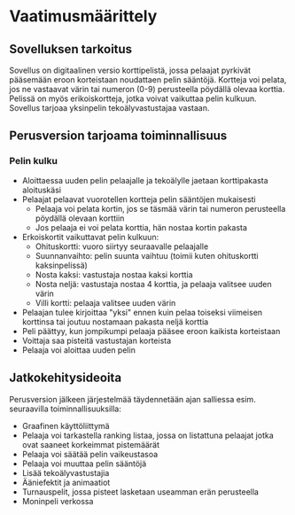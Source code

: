 # Vaatimusmäärittely

## Sovelluksen tarkoitus

Sovellus on digitaalinen versio korttipelistä, jossa pelaajat pyrkivät pääsemään eroon korteistaan noudattaen pelin sääntöjä. Kortteja voi pelata, jos ne vastaavat värin tai numeron (0-9) perusteella pöydällä olevaa korttia. Pelissä on myös erikoiskortteja, jotka voivat vaikuttaa pelin kulkuun. Sovellus tarjoaa yksinpelin tekoälyvastustajaa vastaan.


## Perusversion tarjoama toiminnallisuus

### Pelin kulku

- Aloittaessa uuden pelin pelaajalle ja tekoälylle jaetaan korttipakasta aloituskäsi
- Pelaajat pelaavat vuorotellen kortteja pelin sääntöjen mukaisesti
  - Pelaaja voi pelata kortin, jos se täsmää värin tai numeron perusteella pöydällä olevaan korttiin
  - Jos pelaaja ei voi pelata korttia, hän nostaa kortin pakasta
- Erkoiskortit vaikuttavat pelin kulkuun:
  - Ohituskortti: vuoro siirtyy seuraavalle pelaajalle
  - Suunnanvaihto: pelin suunta vaihtuu (toimii kuten ohituskortti kaksinpelissä)
  - Nosta kaksi: vastustaja nostaa kaksi korttia
  - Nosta neljä: vastustaja nostaa 4 korttia, ja pelaaja valitsee uuden värin
  - Villi kortti: pelaaja valitsee uuden värin
- Pelaajan tulee kirjoittaa "yksi" ennen kuin pelaa toiseksi viimeisen korttinsa tai joutuu nostamaan pakasta neljä korttia
- Peli päättyy, kun jompikumpi pelaaja pääsee eroon kaikista korteistaan
- Voittaja saa pisteitä vastustajan korteista
- Pelaaja voi aloittaa uuden pelin


## Jatkokehitysideoita

Perusversion jälkeen järjestelmää täydennetään ajan salliessa esim. seuraavilla toiminnallisuuksilla:
- Graafinen käyttöliittymä
- Pelaaja voi tarkastella ranking listaa, jossa on listattuna pelaajat jotka ovat saaneet korkeimmat pistemäärät
- Pelaaja voi säätää pelin vaikeustasoa
- Pelaaja voi muuttaa pelin sääntöjä
- Lisää tekoälyvastustajia
- Ääniefektit ja animaatiot
- Turnauspelit, jossa pisteet lasketaan useamman erän perusteella
- Moninpeli verkossa
